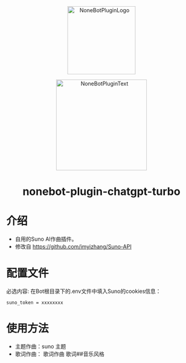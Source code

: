 <div align="center">
  <a href="https://v2.nonebot.dev/store"><img src="https://github.com/A-kirami/nonebot-plugin-template/blob/resources/nbp_logo.png" width="180" height="180" alt="NoneBotPluginLogo"></a>
  <br>
  <p><img src="https://github.com/A-kirami/nonebot-plugin-template/blob/resources/NoneBotPlugin.svg" width="240" alt="NoneBotPluginText"></p>
</div>

<div align="center">

# nonebot-plugin-chatgpt-turbo
</div>

# 介绍
- 自用的Suno AI作曲插件。
- 修改自 https://github.com/imyizhang/Suno-API

# 配置文件

必选内容: 在Bot根目录下的.env文件中填入Suno的cookies信息：

```
suno_token = xxxxxxxx
```

# 使用方法
- 主题作曲：suno 主题
- 歌词作曲： 歌词作曲 歌词##音乐风格